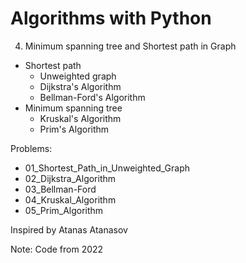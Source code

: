 # Algorithms with Python

4. Minimum spanning tree and Shortest path in Graph
- Shortest path
    - Unweighted graph
    - Dijkstra's Algorithm
    - Bellman-Ford's Algorithm
- Minimum spanning tree
    - Kruskal's Algorithm
    - Prim's Algorithm

Problems:
- 01_Shortest_Path_in_Unweighted_Graph
- 02_Dijkstra_Algorithm
- 03_Bellman-Ford
- 04_Kruskal_Algorithm
- 05_Prim_Algorithm

Inspired by Atanas Atanasov

Note: Code from 2022
